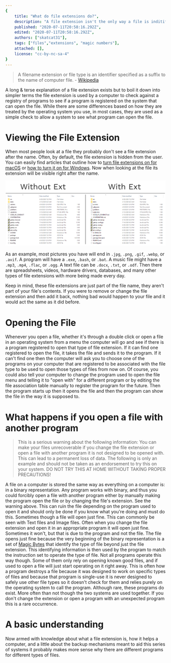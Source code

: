 ```yaml
---
{
	title: "What do file extensions do?",
	description: "A file extension isn't the only way a file is inditified, so what does it do?",
	published: "2020-07-11T20:58:16.292Z",
	edited: "2020-07-11T20:58:16.292Z",
	authors: ["skatcat31"],
	tags: ["files","extensions", "magic numbers"],
	attached: [],
	license: "cc-by-nc-sa-4"
}
---
```


> A filename extension or file type is an identifier specified as a suffix to the name of  computer file. - [Wikipedia](https://en.wikipedia.org/wiki/Filename_extension)

A long & terse explanation of a file extension exists but to boil it down into simpler terms the file extension is used by a computer to check against a registry of programs to see if a program is registered on the system that can open the file. While there are some differences based on how they are treated by the operating system you use, in most cases, they are used as a simple check to allow a system to see what program can open the file.

# Viewing the File Extension

When most people look at a file they probably don't see a file extension after the name. Often, by default, the file extension is hidden from the user. You can easily find articles that outline how to [turn file extensions on for macOS](https://support.apple.com/guide/mac-help/show-or-hide-filename-extensions-on-mac-mchlp2304/mac) or [how to turn it on for Windows](https://www.howtogeek.com/205086/beginner-how-to-make-windows-show-file-extensions/). Now when looking at the file its extension will be visible right after the name.

![A preview of what it's like to have file extensions on and off in Windows 10](./file_extensions.png)

As an example, most pictures you have will end in `.jpg`, `.png`, `.gif`, `.webp`, or `.avif`. A program will have a `.exe`, `.bash`, or `.bat`. A music file might have a `.mp3`, `.mp4`, `.flac`, or `.ogg`. A text file can be `.docx`, `.txt`, or `.odf`. Then there are spreadsheets, videos, hardware drivers, databases, and many other types of file extensions with more being made every day.

Keep in mind, these file extensions are just part of the file name, they aren't part of your file's contents. If you were to remove or change the file extension and then add it back, nothing bad would happen to your file and it would act the same as it did before.

# Opening the File

Whenever you open a file, whether it's through a double click or open a file in an operating system from a menu the computer will go and see if there is a program registered to open that type of file extension. If it can find one registered to open the file, it takes the file and sends it to the program. If it can't find one then the computer will ask you to choose one of the programs on your computer that are registered to be associated with the file type to be used to open those types of files from now on. Of course, you could also tell your computer to change the program used to open the file menu and telling it to "open with" for a different program or by editing the file association table manually to register the program for the future. Then the program starts up then it opens the file and then the program can show the file in the way it is supposed to.

# What happens if you open a file with another program

> This is a serious warning about the following information: You can make your files unrecoverable if you change the file extension or open a file with another program it is not designed to be opened with. This can lead to a permanent loss of data. The following is only an example and should not be taken as an endorsement to try this on your system. DO NOT TRY THIS AT HOME WITHOUT TAKING PROPER PRECAUTIONS!

A file on a computer is stored the same way as everything on a computer is: in a binary representation. Any program works with binary, and thus you could forcibly open a file with another program either by manually making the program open the file or by changing the file's extension. See the warning above. This can ruin the file depending on the program used to open it and should only be done if you know what you're doing and must do this. Sometimes though a file will open just fine. This can commonly be seen with Text files and Image files. Often when you change the file extension and open it in an appropriate program it will open just fine. Sometimes it won't, but that is due to the program and not the file. The file opens just fine because the very beginning of the binary representation is a set of [Magic Bytes](https://en.wikipedia.org/wiki/File_format#Magic_number) that identify the type of file beyond just the file extension. This identifying information is then used by the program to match the instruction set to operate the type of file. Not all programs operate this way though. Some of them only rely on opening known good files, and if used to open a file will just start operating on it right away. This is often how a program destroys a file because it was designed to work on specific types of files and because that program is single-use it is never designed to safely use other file types so it doesn't check for them and relies purely on the operating system to call the program. Although rare, these programs do exist. More often than not though the two systems are used together. If you don't change the extension or open a program with an unexpected program this is a rare occurrence.

# A basic understanding

Now armed with knowledge about what a file extension is, how it helps a computer, and a little about the backup mechanisms meant to aid this series of systems it probably makes more sense why there are different programs for different types of files.